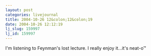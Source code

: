 ```yaml
---
layout: post
categories: livejournal
title: 2004-10-26 12&colon;12&colon;19
date: 2004-10-26 12:12:19
lj_slug: 159997
lj_id: 159997
---
```

I'm listening to Feynman's lost lecture. I really enjoy it...it's neat-o™

